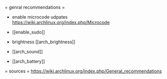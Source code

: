 = genral recommendations =

* enable microcode udpates
https://wiki.archlinux.org/index.php/Microcode

* [[enable_sudo]]
* brightness [[arch_brightness]]
* [[arch_sound]]
* [[arch_battery]]


= sources =
https://wiki.archlinux.org/index.php/General_recommendations
